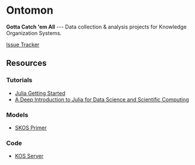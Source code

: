 Ontomon
=======

__Gotta Catch 'em All__ --- Data collection & analysis projects for Knowledge Organization Systems.

[Issue Tracker](https://waffle.io/no-reply/ontomon)

Resources
---------

### Tutorials

  - [Julia Getting Started](http://lectures.quantecon.org/jl/getting_started.html)
  - [A Deep Introduction to Julia for Data Science and Scientific Computing](http://ucidatascienceinitiative.github.io/IntroToJulia/)

### Models

  - [SKOS Primer](https://www.w3.org/TR/skos-primer/)
  

### Code

  - [KOS Server](https://github.com/no-reply/kosserver)

